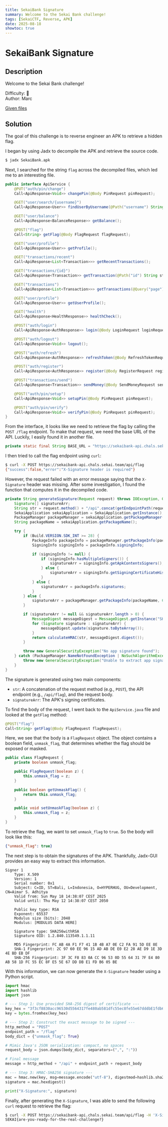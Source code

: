 ```yaml
---
title: SekaiBank Signature
summary: Welcome to the Sekai Bank challenge!
tags: [SekaiCTF, Reverse, APK]
date: 2025-08-18
showtoc: true
---
```


# SekaiBank Signature

## Description

Welcome to the Sekai Bank challenge!

Difficulty: 🔶  
Author: Marc

[Given files](/sekaictf/sekaibank-signature/SekaiBank.apk)

## Solution

The goal of this challenge is to reverse engineer an APK to retrieve a hidden flag.

I began by using Jadx to decompile the APK and retrieve the source code.

```sh
$ jadx SekaiBank.apk
````

Next, I searched for the string `flag` across the decompiled files, which led me to an interesting file.

```ApiService.java
public interface ApiService {
    @PUT("auth/pin/change")
    Call<ApiResponse<Void>> changePin(@Body PinRequest pinRequest);

    @GET("user/search/{username}")
    Call<ApiResponse<User>> findUserByUsername(@Path("username") String str);

    @GET("user/balance")
    Call<ApiResponse<BalanceResponse>> getBalance();

    @POST("flag")
    Call<String> getFlag(@Body FlagRequest flagRequest);

    @GET("user/profile")
    Call<ApiResponse<User>> getProfile();

    @GET("transactions/recent")
    Call<ApiResponse<List<Transaction>>> getRecentTransactions();

    @GET("transactions/{id}")
    Call<ApiResponse<Transaction>> getTransaction(@Path("id") String str);

    @GET("transactions")
    Call<ApiResponse<List<Transaction>>> getTransactions(@Query("page") int i, @Query("limit") int i2);

    @GET("user/profile")
    Call<ApiResponse<User>> getUserProfile();

    @GET("health")
    Call<ApiResponse<HealthResponse>> healthCheck();

    @POST("auth/login")
    Call<ApiResponse<AuthResponse>> login(@Body LoginRequest loginRequest);

    @POST("auth/logout")
    Call<ApiResponse<Void>> logout();

    @POST("auth/refresh")
    Call<ApiResponse<AuthResponse>> refreshToken(@Body RefreshTokenRequest refreshTokenRequest);

    @POST("auth/register")
    Call<ApiResponse<AuthResponse>> register(@Body RegisterRequest registerRequest);

    @POST("transactions/send")
    Call<ApiResponse<Transaction>> sendMoney(@Body SendMoneyRequest sendMoneyRequest);

    @POST("auth/pin/setup")
    Call<ApiResponse<Void>> setupPin(@Body PinRequest pinRequest);

    @POST("auth/pin/verify")
    Call<ApiResponse<Void>> verifyPin(@Body PinRequest pinRequest);
}
```

From the interface, it looks like we need to retrieve the flag by calling the `POST /flag` endpoint.
To make that request, we need the base URL of the API.
Luckily, I easily found it in another file.

```ApiClient.java
private static final String BASE_URL = "https://sekaibank-api.chals.sekai.team/api/";
```

I then tried to call the flag endpoint using `curl`:

```sh
$ curl -X POST https://sekaibank-api.chals.sekai.team/api/flag
{"success":false,"error":"X-Signature header is required"}
```

However, the request failed with an error message saying that the `X-Signature` header was missing.
After some investigation, I found the function that computes it in the decompiled code.

```ApiClient.java
private String generateSignature(Request request) throws IOException, GeneralSecurityException {
    Signature[] signatureArr;
    String str = request.method() + "/api".concat(getEndpointPath(request)) + getRequestBodyAsString(request);
    SekaiApplication sekaiApplication = SekaiApplication.getInstance();
    PackageManager packageManager = sekaiApplication.getPackageManager();
    String packageName = sekaiApplication.getPackageName();

    try {
        if (Build.VERSION.SDK_INT >= 28) {
            PackageInfo packageInfo = packageManager.getPackageInfo(packageName, 134217728);
            SigningInfo signingInfo = packageInfo.signingInfo;

            if (signingInfo != null) {
                if (signingInfo.hasMultipleSigners()) {
                    signatureArr = signingInfo.getApkContentsSigners();
                } else {
                    signatureArr = signingInfo.getSigningCertificateHistory();
                }
            } else {
                signatureArr = packageInfo.signatures;
            }
        } else {
            signatureArr = packageManager.getPackageInfo(packageName, 64).signatures;
        }

        if (signatureArr != null && signatureArr.length > 0) {
            MessageDigest messageDigest = MessageDigest.getInstance("SHA-256");
            for (Signature signature : signatureArr) {
                messageDigest.update(signature.toByteArray());
            }
            return calculateHMAC(str, messageDigest.digest());
        }

        throw new GeneralSecurityException("No app signature found");
    } catch (PackageManager.NameNotFoundException | NoSuchAlgorithmException e) {
        throw new GeneralSecurityException("Unable to extract app signature", e);
    }
}
```

The signature is generated using two main components:
* `str`: A concatenation of the request method (e.g., `POST`), the API endpoint (e.g., `/api/flag`), and the request body.
* `signatureArr`: The APK's signing certificates.

To find the body of the request, I went back to the `ApiService.java` file and looked at the `getFlag` method:

```ApiService.java
@POST("flag")
Call<String> getFlag(@Body FlagRequest flagRequest);
```

Here, we see that the body is a `FlagRequest` object.
The object contains a boolean field, `unmask_flag`, that determines whether the flag should be exposed or masked.

```FlagRequest.java
public class FlagRequest {
    private boolean unmask_flag;

    public FlagRequest(boolean z) {
        this.unmask_flag = z;
    }

    public boolean getUnmaskFlag() {
        return this.unmask_flag;
    }

    public void setUnmaskFlag(boolean z) {
        this.unmask_flag = z;
    }
}
```

To retrieve the flag, we want to set `unmask_flag` to `true`.
So the body will look like this:

```json
{"unmask_flag": true}
```

The next step is to obtain the signatures of the APK.
Thankfully, Jadx-GUI provides an easy way to extract this information.

```
Signer 1
    Type: X.509
    Version: 1
    Serial number: 0x1
    Subject: C=ID, ST=Bali, L=Indonesia, O=HYPERHUG, OU=Development, CN=Aimar S. Adhitya
    Valid from: Sun May 18 14:38:07 CEST 2025
    Valid until: Thu May 12 14:38:07 CEST 2050

    Public key type: RSA
    Exponent: 65537
    Modulus size (bits): 2048
    Modulus: [MODULUS DATA HERE]

    Signature type: SHA256withRSA
    Signature OID: 1.2.840.113549.1.1.11

    MD5 Fingerprint: FC AB 4A F1 F7 41 1B 4B A7 0E C2 FA 91 5D EE 8E 
    SHA-1 Fingerprint: 2C 97 60 EE 96 15 AD AB DE E0 E2 28 AE D9 1E 3D 4E BD EB DF 
    SHA-256 Fingerprint: 3F 3C F8 83 0A CC 96 53 0D 55 64 31 7F E4 80 AB 58 1D FC 55 EC 8F E5 5E 67 DD DB E1 FD B6 05 BE 
```

With this information, we can now generate the `X-Signature` header using a Python script.

```py
import hmac
import hashlib
import json

# --- Step 1: Use provided SHA-256 digest of certificate ---
key_hex = "3f3cf8830acc96530d5564317fe480ab581dfc55ec8fe55e67dddbE1fdb605be"
key = bytes.fromhex(key_hex)

# --- Step 2: Construct the exact message to be signed ---
http_method = "POST"
endpoint_path = "/flag"
body_dict = {"unmask_flag": True}

# Mimic Java's JSON serialization: compact, no spaces
request_body = json.dumps(body_dict, separators=(",", ":"))

# Final message
message = http_method + "/api" + endpoint_path + request_body

# --- Step 3: HMAC-SHA256 signature ---
mac = hmac.new(key, msg=message.encode("utf-8"), digestmod=hashlib.sha256)
signature = mac.hexdigest()

print("X-Signature:", signature)
```

Finally, after generating the `X-Signature`, I was able to send the following `curl` request to retrieve the flag:

```sh
$ curl -X POST https://sekaibank-api.chals.sekai.team/api/flag -H 'X-Signature: 440ba2925730d137259f297fd6fba02af2f7b6c414dd16a1ac336e9047cdb8f5' -H 'Content-Type: application/json' -d '{"unmask_flag":true}'
SEKAI{are-you-ready-for-the-real-challenge?}
```
